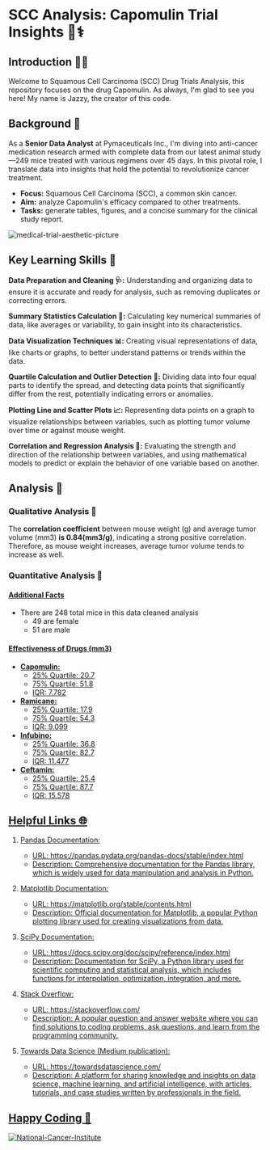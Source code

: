 # SCC Analysis: Capomulin Trial Insights 💉⚕️

## Introduction 👩‍⚕️
Welcome to Squamous Cell Carcinoma (SCC) Drug Trials Analysis, this repository focuses on the drug Capomulin. As always, I'm glad to see you here! My name is Jazzy, the creator of this code. 

## Background 🧪
As a **Senior Data Analyst** at Pymaceuticals Inc., I'm diving into anti-cancer medication research armed with complete data from our latest animal study—249 mice treated with various regimens over 45 days. In this pivotal role, I translate data into insights that hold the potential to revolutionize cancer treatment.
- **Focus:** Squamous Cell Carcinoma (SCC), a common skin cancer.
- **Aim:** analyze Capomulin's efficacy compared to other treatments.
- **Tasks:** generate tables, figures, and a concise summary for the clinical study report.

![medical-trial-aesthetic-picture](https://images.unsplash.com/photo-1532187863486-abf9dbad1b69?q=80&w=600&auto=format&fit=crop&ixlib=rb-4.0.3&ixid=M3wxMjA3fDB8MHxwaG90by1wYWdlfHx8fGVufDB8fHx8fA%3D%3D) 


## Key Learning Skills 🧫
**Data Preparation and Cleaning 🩺:**
Understanding and organizing data to ensure it is accurate and ready for analysis, such as removing duplicates or correcting errors.

**Summary Statistics Calculation 🧾:**
Calculating key numerical summaries of data, like averages or variability, to gain insight into its characteristics.

**Data Visualization Techniques 📊:** 
Creating visual representations of data, like charts or graphs, to better understand patterns or trends within the data.

**Quartile Calculation and Outlier Detection 🔎:**
Dividing data into four equal parts to identify the spread, and detecting data points that significantly differ from the rest, potentially indicating errors or anomalies.

**Plotting Line and Scatter Plots 📈:**
Representing data points on a graph to visualize relationships between variables, such as plotting tumor volume over time or against mouse weight.
    
**Correlation and Regression Analysis 🧠:**
Evaluating the strength and direction of the relationship between variables, and using mathematical models to predict or explain the behavior of one variable based on another.

## Analysis 💊
### **Qualitative Analysis** 📝

The **correlation coefficient** between mouse weight (g) and average tumor volume (mm3) **is 0.84(mm3/g)**, indicating a strong positive correlation. Therefore, as mouse weight increases, average tumor volume tends to increase as well.

### **Quantitative Analysis** 💉

#### <u>Additional Facts</u>
- There are 248 total mice in this data cleaned analysis
    - 49 are female
    - 51 are male


#### <u>Effectiveness of Drugs (mm3)
- **Capomulin:**
    - 25% Quartile: 20.7
    - 75% Quartile: 51.8
    - IQR: 7.782
- **Ramicane:**
    - 25% Quartile: 17.9
    - 75% Quartile: 54.3
    - IQR: 9.099
- **Infubino:**
    - 25% Quartile: 36.8
    - 75% Quartile: 82.7
    - IQR: 11.477
- **Ceftamin:**
    - 25% Quartile: 25.4
    - 75% Quartile: 87.7
    - IQR: 15.578  

## Helpful Links 🌐
1. Pandas Documentation:
    - URL: https://pandas.pydata.org/pandas-docs/stable/index.html
    - Description: Comprehensive documentation for the Pandas library, which is widely used for data manipulation and analysis in Python.

2. Matplotlib Documentation:
    - URL: https://matplotlib.org/stable/contents.html
    - Description: Official documentation for Matplotlib, a popular Python plotting library used for creating visualizations from data.

3. SciPy Documentation:
    - URL: https://docs.scipy.org/doc/scipy/reference/index.html
    - Description: Documentation for SciPy, a Python library used for scientific computing and statistical analysis, which includes functions for interpolation, optimization, integration, and more.

4. Stack Overflow:
    - URL: https://stackoverflow.com/
    - Description: A popular question and answer website where you can find solutions to coding problems, ask questions, and learn from the programming community.

5. Towards Data Science (Medium publication):
    - URL: https://towardsdatascience.com/
    - Description: A platform for sharing knowledge and insights on data science, machine learning, and artificial intelligence, with articles, tutorials, and case studies written by professionals in the field.


## Happy Coding 🎉

![National-Cancer-Institute](https://images.unsplash.com/photo-1631557676757-fcc7b1160be8?q=80&w=600&auto=format&fit=crop&ixlib=rb-4.0.3&ixid=M3wxMjA3fDB8MHxwaG90by1wYWdlfHx8fGVufDB8fHx8fA%3D%3D)

